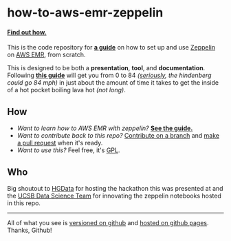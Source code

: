 # how-to-aws-emr-zeppelin

#### [Find out how.](https://sbchapin.github.io/how-to-aws-emr-zeppelin/)

This is the code repository for **[a guide](https://sbchapin.github.io/how-to-aws-emr-zeppelin/)** on how to set up and use [Zeppelin](https://zeppelin.apache.org/) on [AWS EMR](https://aws.amazon.com/emr/), from scratch.

This is designed to be both a **presentation**, **tool**, and **documentation**.  Following **[this guide](https://sbchapin.github.io/how-to-aws-emr-zeppelin/)** will get you from 0 to 84 _([seriously](http://www.airships.net/hindenburg/size-speed/), the hindenberg could go 84 mph)_ in just about the amount of time it takes to get the inside of a hot pocket boiling lava hot _(not long)_.


## How

- _Want to learn how to AWS EMR with zeppelin?_ **[See the guide.](https://sbchapin.github.io/how-to-aws-emr-zeppelin/)**
- _Want to contribute back to this repo?_ [Contribute on a branch]() and [make a pull request](https://github.com/sbchapin/how-to-aws-emr-zeppelin/pull/new/master) when it's ready.
- _Want to use this?_ Feel free, it's [GPL](https://www.gnu.org/licenses/gpl-3.0.en.html).


## Who

Big shoutout to [HGData]() for hosting the hackathon this was presented at and the [UCSB Data Science Team](https://www.facebook.com/DataScienceUCSB) for innovating the zeppelin notebooks hosted in this repo.

---

All of what you see is [versioned on github](https://github.com/sbchapin/how-to-aws-emr-zeppelin) and [hosted on github pages](https://sbchapin.github.io/how-to-aws-emr-zeppelin/).  Thanks, Github!

